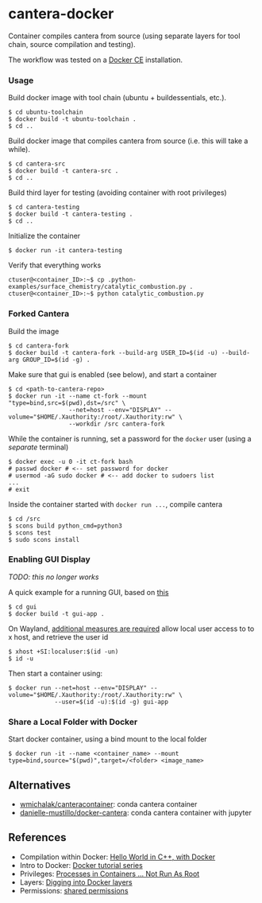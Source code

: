 # cantera-docker

Container compiles cantera from source (using separate layers for tool chain, source compilation and testing). 

The workflow was tested on a [Docker CE](https://docs.docker.com/install/) installation.

### Usage

Build docker image with tool chain (ubuntu + buildessentials, etc.).

```
$ cd ubuntu-toolchain 
$ docker build -t ubuntu-toolchain .
$ cd ..
```

Build docker image that compiles cantera from source (i.e. this will take a while).

```
$ cd cantera-src 
$ docker build -t cantera-src .
$ cd ..
```

Build third layer for testing (avoiding container with root privileges)

```
$ cd cantera-testing
$ docker build -t cantera-testing .
$ cd ..
```

Initialize the container

```
$ docker run -it cantera-testing
```

Verify that everything works

```
ctuser@<container_ID>:~$ cp .python-examples/surface_chemistry/catalytic_combustion.py .
ctuser@<container_ID>:~$ python catalytic_combustion.py
```

### Forked Cantera

Build the image

```
$ cd cantera-fork
$ docker build -t cantera-fork --build-arg USER_ID=$(id -u) --build-arg GROUP_ID=$(id -g) .
```

Make sure that gui is enabled (see below), and start a container

```
$ cd <path-to-cantera-repo>
$ docker run -it --name ct-fork --mount "type=bind,src=$(pwd),dst=/src" \
                 --net=host --env="DISPLAY" --volume="$HOME/.Xauthority:/root/.Xauthority:rw" \
                 --workdir /src cantera-fork
```

While the container is running, set a password for the `docker` user (using a _separate_ terminal)

```
$ docker exec -u 0 -it ct-fork bash
# passwd docker # <-- set password for docker
# usermod -aG sudo docker # <-- add docker to sudoers list
...
# exit
```

Inside the container started with `docker run ...`, compile cantera

```
$ cd /src
$ scons build python_cmd=python3
$ scons test
$ sudo scons install
```

### Enabling GUI Display

*TODO: this no longer works*

A quick example for a running GUI, based on [this](https://medium.com/@SaravSun/running-gui-applications-inside-docker-containers-83d65c0db110)

```
$ cd gui
$ docker build -t gui-app .
```

On Wayland, [additional measures are required](https://unix.stackexchange.com/questions/330366/how-can-i-run-a-graphical-application-in-a-container-under-wayland) allow local user access to to x host, and retrieve the user id

```
$ xhost +SI:localuser:$(id -un)
$ id -u
```

Then start a container using:
```
$ docker run --net=host --env="DISPLAY" --volume="$HOME/.Xauthority:/root/.Xauthority:rw" \
             --user=$(id -u):$(id -g) gui-app
```

### Share a Local Folder with Docker

Start docker container, using a bind mount to the local folder

```
$ docker run -it --name <container_name> --mount type=bind,source="$(pwd)",target=/<folder> <image_name>
```

## Alternatives

 * [wmichalak/canteracontainer](https://github.com/wmichalak/canteracontainer): conda cantera container
 * [danielle-mustillo/docker-cantera](https://github.com/danielle-mustillo/docker-cantera): conda cantera container with jupyter

## References

 * Compilation within Docker: [Hello World in C++, with Docker](https://amytabb.com/ts/2018_07_28/)
 * Intro to Docker: [Docker tutorial series](https://rominirani.com/docker-tutorial-series-a7e6ff90a023)
 * Privileges: [Processes in Containers ... Not Run As Root](https://medium.com/@mccode/processes-in-containers-should-not-run-as-root-2feae3f0df3b)
 * Layers: [Digging into Docker layers](https://medium.com/@jessgreb01/digging-into-docker-layers-c22f948ed612)
 * Permissions: [shared permissions](https://vsupalov.com/docker-shared-permissions/)
